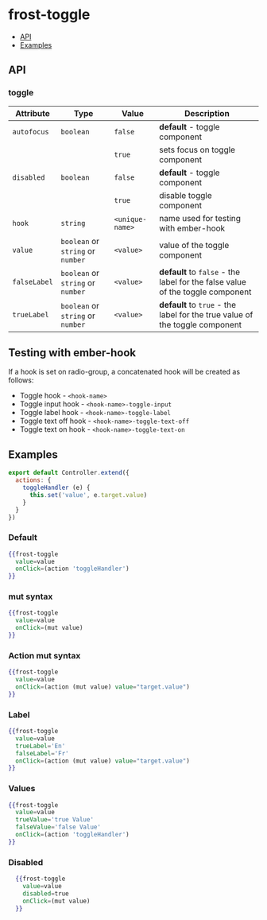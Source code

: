 # frost-toggle

 * [API](#api)
 * [Examples](#examples)

## API
### toggle
| Attribute | Type | Value | Description |
| --------- | ---- | ----- | ----------- |
| `autofocus` | `boolean` | `false` | **default** - toggle component |
| |  | `true` | sets focus on toggle component |
| `disabled` | `boolean` | `false` | **default** - toggle component |
| | | `true` | disable toggle component |
| `hook` | `string` | `<unique-name>` | name used for testing with ember-hook |
| `value` | `boolean` or `string` or `number` | `<value>` | value of the toggle component |
| `falseLabel` | `boolean` or `string` or `number` | `<value>` | **default** to `false` - the label for the false value of the toggle component |
| `trueLabel` | `boolean` or `string` or `number` | `<value>` | **default** to `true` - the label for the true value of the toggle component |

## Testing with ember-hook
If a hook is set on radio-group, a concatenated hook will be created as follows:
* Toggle hook - `<hook-name>`
* Toggle input hook - `<hook-name>-toggle-input`
* Toggle label hook - `<hook-name>-toggle-label`
* Toggle text off hook - `<hook-name>-toggle-text-off`
* Toggle text on hook - `<hook-name>-toggle-text-on`

## Examples

```javascript
export default Controller.extend({
  actions: {
    toggleHandler (e) {
      this.set('value', e.target.value)
    }
  }
})
```

### Default
```handlebars
{{frost-toggle
  value=value
  onClick=(action 'toggleHandler')
}}
```

### mut syntax
```handlebars
{{frost-toggle
  value=value
  onClick=(mut value)
}}
```

### Action mut syntax
```handlebars
{{frost-toggle
  value=value
  onClick=(action (mut value) value="target.value")
}}
```

### Label
```handlebars
{{frost-toggle
  value=value
  trueLabel='En'
  falseLabel='Fr'
  onClick=(action (mut value) value="target.value")
}}
```

### Values
```handlebars
{{frost-toggle
  value=value
  trueValue='true Value'
  falseValue='false Value'
  onClick=(action 'toggleHandler')
}}
```

### Disabled
```handlebars
  {{frost-toggle
    value=value
    disabled=true
    onClick=(mut value)
  }}
```
